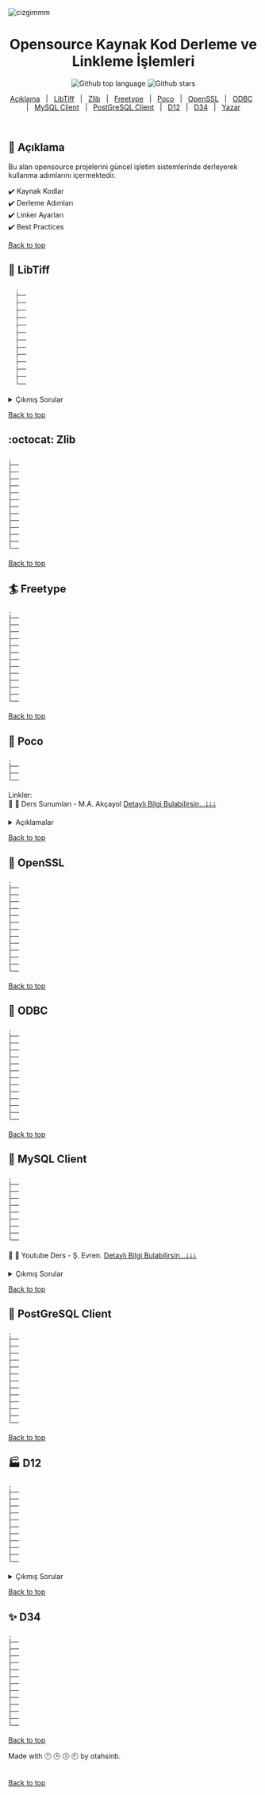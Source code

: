 
<div class="cat" id="top"> 
  <img src="./img_s.png" alt="cizgimmm">
  &#xa0;
</div>
<h1 align="center">Opensource Kaynak Kod Derleme ve Linkleme İşlemleri</h1>

<p align="center">
  <img alt="Github top language" src="https://img.shields.io/github/languages/top/otahsinb/BUILDING-OPENSOURCECODE">
  <img alt="Github stars" src="https://img.shields.io/github/stars/otahsinb/BUILDING-OPENSOURCECODE" />
</p>


<p align="center">
  <a href="#dart-açıklama">Açıklama</a> &#xa0; | &#xa0; 
  <a href="#sparkler-libtiff">LibTiff</a> &#xa0; | &#xa0;
  <a href="#octocat-zlib">Zlib</a> &#xa0; | &#xa0;
  <a href="#surfer-freetype">Freetype</a> &#xa0; | &#xa0;
  <a href="#dizzy-poco">Poco</a> &#xa0; | &#xa0;
  <a href="#art-openssl">OpenSSL</a> &#xa0; | &#xa0;
  <a href="#twisted_rightwards_arrows-odbc">ODBC</a> &#xa0; | &#xa0;
  <a href="#fish_cake-mysql-client">MySQL Client</a> &#xa0; | &#xa0;
  <a href="#dvd-postgresql-client">PostGreSQL Client</a> &#xa0; | &#xa0;
  <a href="#factory-d12">D12</a> &#xa0; | &#xa0;
  <a href="#sparkles-d34">D34</a> &#xa0; | &#xa0;
  <a href="https://github.com/otahsinb" target="_blank">Yazar</a>
</p>

<br>

## :dart: Açıklama ##

 Bu alan opensource projelerini güncel işletim sistemlerinde derleyerek kullanma adımlarını içermektedir.

 
:heavy_check_mark: Kaynak Kodlar \
:heavy_check_mark: Derleme Adımları\
:heavy_check_mark: Linker Ayarları \
:heavy_check_mark: Best Practices

<a href="#top">Back to top</a>

## :sparkler: LibTiff ##
 
  ```sh
    .
    ├── 
    ├── 
    ├── 
    ├── 
    ├── 
    ├── 
    ├── 
    ├── 
    ├── 
    ├── 
    ├── 
    ├── 
    └── 
  ```

<details>
  
  <summary> Çıkmış Sorular </summary> <br />
  
  :musical_score: C++20 Cheatsheet (Veri Yapıları ile İlgili Detaylı Bilgi Bulabilirsin...🡓🡓🡓)
  ```sh
  https://hackingcpp.com/cpp/cheat_sheets.html
  ```
  
</details>

<a href="#top">Back to top</a>

## :octocat: Zlib ##

    .
    ├── 
    ├── 
    ├── 
    ├── 
    ├── 
    ├── 
    ├── 
    ├── 
    ├── 
    ├── 
    ├── 
    ├── 
    └── 

<a href="#top">Back to top</a>

## :surfer: Freetype ##

    .
    ├── 
    ├── 
    ├── 
    ├── 
    ├── 
    ├── 
    ├── 
    ├── 
    ├── 
    ├── 
    ├── 
    ├── 
    └── 

<a href="#top">Back to top</a>

## :dizzy: Poco ##

    .
    ├── 
    ├── 
    └── 


Linkler:\
  :dizzy: :dizzy: Ders Sunumları - M.A. Akçayol [Detaylı Bilgi Bulabilirsin...🡓🡓🡓](https://bigdata.gazi.edu.tr/akcayol/BM402.htm)

<details>
<summary> Açıklamalar </summary>


  :dizzy: :dizzy:
  
</details>

<a href="#top">Back to top</a>

## :art: OpenSSL ##

    .
    ├── 
    ├── 
    ├── 
    ├── 
    ├── 
    ├── 
    ├── 
    ├── 
    ├── 
    ├── 
    ├── 
    ├── 
    └── 

<a href="#top">Back to top</a>


## :twisted_rightwards_arrows: ODBC ##

    .
    ├── 
    ├── 
    ├── 
    ├── 
    ├── 
    ├── 
    ├── 
    ├── 
    ├── 
    ├── 
    ├── 
    ├── 
    └── 


<a href="#top">Back to top</a>


## :fish_cake: MySQL Client ##

    .
    ├── 
    ├── 
    ├── 
    ├── 
    ├── 
    ├── 
    ├── 
    ├── 
    └── 
    

  :fish_cake:  :fish_cake:  Youtube Ders - Ş. Evren. [Detaylı Bilgi Bulabilirsin...🡓🡓🡓](https://www.youtube.com/watch?v=pUGHbEGQj0g&list=PLh9ECzBB8tJOmOydGaV7xr9h13ooEjBkV&ab_channel=BilgisayarKavramlari)

<details>
<summary> Çıkmış Sorular </summary>


**Q45**
:maple_leaf:

</details>
  
<a href="#top">Back to top</a>

## :dvd: PostGreSQL Client ##

    .
    ├── 
    ├── 
    ├── 
    ├── 
    ├── 
    ├── 
    ├── 
    ├── 
    ├── 
    ├── 
    ├── 
    ├── 
    └── 

<a href="#top">Back to top</a>

## :factory: D12 ##

    .
    ├── 
    ├── 
    ├── 
    ├── 
    ├── 
    ├── 
    ├── 
    ├── 
    ├── 
    ├── 
    └── 


<details> 
<summary> Çıkmış Sorular </summary>
  
  
  **Q61**
  :ferris_wheel: 
  
  
</details>

<a href="#top">Back to top</a>

## :sparkles: D34 ##

    .
    ├── 
    ├── 
    ├── 
    ├── 
    ├── 
    ├── 
    ├── 
    ├── 
    ├── 
    ├── 
    ├── 
    ├── 
    └── 

<a href="#top">Back to top</a>

Made with :clock12: :clock3:  :clock6:  :clock9: by otahsinb.\
&#xa0;

<a href="#top">Back to top</a>
